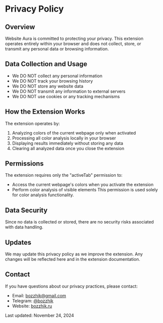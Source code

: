 # Privacy Policy

## Overview

Website Aura is committed to protecting your privacy. This extension operates entirely within your browser and does not collect, store, or transmit any personal data or browsing information.

## Data Collection and Usage

- We DO NOT collect any personal information
- We DO NOT track your browsing history
- We DO NOT store any website data
- We DO NOT transmit any information to external servers
- We DO NOT use cookies or any tracking mechanisms

## How the Extension Works

The extension operates by:

1. Analyzing colors of the current webpage only when activated
2. Processing all color analysis locally in your browser
3. Displaying results immediately without storing any data
4. Clearing all analyzed data once you close the extension

## Permissions

The extension requires only the "activeTab" permission to:

- Access the current webpage's colors when you activate the extension
- Perform color analysis of visible elements
  This permission is used solely for color analysis functionality.

## Data Security

Since no data is collected or stored, there are no security risks associated with data handling.

## Updates

We may update this privacy policy as we improve the extension. Any changes will be reflected here and in the extension documentation.

## Contact

If you have questions about our privacy practices, please contact:

- Email: bozzhik@gmail.com
- Telegram: [@bozzhik](https://t.me/bozzzzhik)
- Website: [bozzhik.ru](https://bozzhik.ru)

Last updated: November 24, 2024
